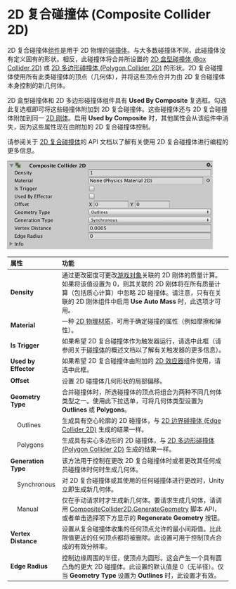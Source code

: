 # 2D 复合碰撞体 (Composite Collider 2D)

2D 复合碰撞体[组件](UsingComponents.html)是用于 2D 物理的[碰撞体](CollidersOverview.html)。与大多数碰撞体不同，此碰撞体没有定义固有的形状。相反，此碰撞体将合并所设置的 [2D 盒型碰撞体 (Box Collider 2D)](class-BoxCollider2D.html) 或 [2D 多边形碰撞体 (Polygon Collider 2D)](class-PolygonCollider2D.html) 的形状。2D 复合碰撞体使用所有此类碰撞体的顶点（几何体），并将这些顶点合并为由 2D 复合碰撞体本身控制的新几何体。

2D 盒型碰撞体和 2D 多边形碰撞体组件具有 __Used By Composite__ 复选框。勾选此复选框即可将这些碰撞体附加到 2D 复合碰撞体。这些碰撞体还与 2D 复合碰撞体附加到同一 [2D 刚体](class-Rigidbody2D.html)。启用 __Used by Composite__ 时，其他属性会从该组件中消失，因为这些属性现在由附加的 2D 复合碰撞体控制。

请参阅关于 [2D 复合碰撞体](../ScriptReference/CompositeCollider2D.html)的 API 文档以了解有关使用 2D 复合碰撞体进行编程的更多信息。

![](../uploads/Main/class-CompositeCollider2D.png) 

| **属性**| **功能** |
|:---|:---| 
| __Density__ | 通过更改密度可更改[游戏对象](GameObjects.html)关联的 2D 刚体的质量计算。如果将该值设置为 0，则其关联的 2D 刚体将在所有质量计算（包括质心计算）中忽略 2D 碰撞体。请注意，只有在关联的 2D 刚体组件中启用 __Use Auto Mass__ 时，此选项才可用。 |
| __Material__ | 一种 [2D 物理材质](class-PhysicsMaterial2D.html)，可用于确定碰撞的属性（例如摩擦和弹性）。 |
| __Is Trigger__ | 如果希望 2D 复合碰撞体作为触发器运行，请选中此框（请参阅关于[碰撞体](CollidersOverview.html)的概述文档以了解有关触发器的更多信息）。 |
| __Used by Effector__ | 如果希望 2D 复合碰撞体由附加的 [2D 效应器](Effectors2D.html)组件使用，请选中此框。 |
| __Offset__| 设置 2D 碰撞体几何形状的局部偏移。 |
| __Geometry Type__ | 合并碰撞体时，所选碰撞体的顶点将组合为两种不同几何体类型之一。使用此下拉选单，可将几何体类型设置为 __Outlines__ 或 __Polygons__。  |
|&nbsp;&nbsp;&nbsp;&nbsp;Outlines| 生成具有空心轮廓的 2D 碰撞体，与 [2D 边界碰撞体 (Edge Collider 2D)](class-EdgeCollider2D.html) 生成的结果一样。 |
|&nbsp;&nbsp;&nbsp;&nbsp;Polygons| 生成具有实心多边形的 2D 碰撞体，与 [2D 多边形碰撞体 (Polygon Collider 2D)](class-PolygonCollider2D.html) 生成的结果一样。 |
| __Generation Type__ | 该方法用于控制在更改 2D 复合碰撞体时或者更改其任何成员碰撞体时何时生成几何体。 |
|&nbsp;&nbsp;&nbsp;&nbsp;Synchronous| 对 2D 复合碰撞体或其使用的任何碰撞体进行更改时，Unity 立即生成新几何体。 |
|&nbsp;&nbsp;&nbsp;&nbsp;Manual| 仅在手动请求时才生成新几何体。要请求生成几何体，请调用 [CompositeCollider2D.GenerateGeometry](../ScriptReference/CompositeCollider2D.GenerateGeometry.html) 脚本 API，或者单击选择项下方显示的 __Regenerate Geometry__ 按钮。 |
| __Vertex Distance__| 设置从复合碰撞体收集的任何顶点允许的最小间距值。比此限值更近的任何顶点都将被删除。此设置可用于控制顶点合成的有效分辨率。 |
| __Edge Radius__| 控制边缘周围的半径，使顶点为圆形。这会产生一个具有圆凸角的更大 2D 碰撞体。此设置的默认值是 0（无半径）。仅当 __Geometry Type__ 设置为 __Outlines__ 时，此设置才有效。 |
